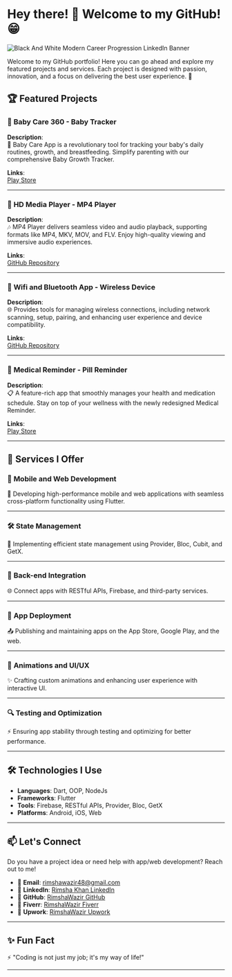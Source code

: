# Hey there! 👋 Welcome to my GitHub! 😁

![Black And White Modern Career Progression LinkedIn Banner](https://github.com/user-attachments/assets/a8c0ecb5-d479-401a-bf42-d194e4a6579c)


Welcome to my GitHub portfolio! Here you can go ahead and explore my featured projects and services. Each project is designed with passion, innovation, and a focus on delivering the best user experience. 🚀


## 🏆 Featured Projects

### 👶 **Baby Care 360 - Baby Tracker**  
**Description**:  
📱 Baby Care App is a revolutionary tool for tracking your baby's daily routines, growth, and breastfeeding. Simplify parenting with our comprehensive Baby Growth Tracker.

**Links**:  
[Play Store](https://play.google.com/store/apps/details?id=com.haztech.baby_care)

---

### 🎥 **HD Media Player - MP4 Player**  
**Description**:  
🎶 MP4 Player delivers seamless video and audio playback, supporting formats like MP4, MKV, MOV, and FLV. Enjoy high-quality viewing and immersive audio experiences.

**Links**:  
[GitHub Repository](https://github.com/RimshaWazir/Hd-Media-Player/)

---

### 📡 **Wifi and Bluetooth App - Wireless Device**  
**Description**:  
🌐 Provides tools for managing wireless connections, including network scanning, setup, pairing, and enhancing user experience and device compatibility.

**Links**:  
[GitHub Repository](https://github.com/RimshaWazir/Blutooth_and_Wifi_App/tree/master)

---

### 💊 **Medical Reminder - Pill Reminder**  
**Description**:  
📋 A feature-rich app that smoothly manages your health and medication schedule. Stay on top of your wellness with the newly redesigned Medical Reminder.

**Links**:  
[Play Store](https://play.google.com/store/apps/details?id=com.haztech.medica_reminder.medica_reminder)

---

## 💼 Services I Offer

### 📱 **Mobile and Web Development**  
🌟 Developing high-performance mobile and web applications with seamless cross-platform functionality using Flutter.

---

### 🛠️ **State Management**  
🔧 Implementing efficient state management using Provider, Bloc, Cubit, and GetX.

---

### 🔗 **Back-end Integration**  
🌐 Connect apps with RESTful APIs, Firebase, and third-party services.

---

### 🚀 **App Deployment**  
📤 Publishing and maintaining apps on the App Store, Google Play, and the web.

---

### 🎨 **Animations and UI/UX**  
✨ Crafting custom animations and enhancing user experience with interactive UI.

---

### 🔍 **Testing and Optimization**  
⚡ Ensuring app stability through testing and optimizing for better performance.

---

## 🛠️ Technologies I Use

- **Languages**: Dart, OOP, NodeJs  
- **Frameworks**: Flutter  
- **Tools**: Firebase, RESTful APIs, Provider, Bloc, GetX  
- **Platforms**: Android, iOS, Web  

---

## 📫 Let's Connect

Do you have a project idea or need help with app/web development? Reach out to me!  

- 📧 **Email**: rimshawazir48@gmail.com  
- 💼 **LinkedIn**: [Rimsha Khan LinkedIn](https://www.linkedin.com/in/rimshakhan-flutterdeveloper/)  
- 🔗 **GitHub**: [RimshaWazir GitHub](https://github.com/RimshaWazir)  
- 🌟 **Fiverr**: [RimshaWazir Fiverr](https://www.fiverr.com/rimsha_khan48?public_mode=true)  
- 💼 **Upwork**: [RimshaWazir Upwork](https://www.upwork.com/freelancers/~01061199983d131bbc)  

---

## ✨ Fun Fact  
⚡ "Coding is not just my job; it's my way of life!"

---
